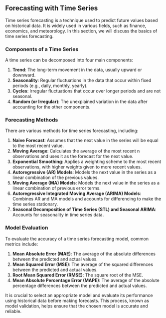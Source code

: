 ## Forecasting with Time Series

Time series forecasting is a technique used to predict future values based on historical data. It is widely used in various fields, such as finance, economics, and meteorology. In this section, we will discuss the basics of time series forecasting.

### Components of a Time Series

A time series can be decomposed into four main components:

1. **Trend**: The long-term movement in the data, usually upward or downward.
2. **Seasonality**: Regular fluctuations in the data that occur within fixed periods (e.g., daily, monthly, yearly).
3. **Cycles**: Irregular fluctuations that occur over longer periods and are not seasonal.
4. **Random (or Irregular)**: The unexplained variation in the data after accounting for the other components.

### Forecasting Methods

There are various methods for time series forecasting, including:

1. **Naive Forecast**: Assumes that the next value in the series will be equal to the most recent value.
2. **Moving Average**: Calculates the average of the most recent n observations and uses it as the forecast for the next value.
3. **Exponential Smoothing**: Applies a weighting scheme to the most recent observations, with higher weights given to more recent values.
4. **Autoregressive (AR) Models**: Models the next value in the series as a linear combination of the previous values.
5. **Moving Average (MA) Models**: Models the next value in the series as a linear combination of previous error terms.
6. **Autoregressive Integrated Moving Average (ARIMA) Models**: Combines AR and MA models and accounts for differencing to make the time series stationary.
7. **Seasonal Decomposition of Time Series (STL) and Seasonal ARIMA**: Accounts for seasonality in time series data.

### Model Evaluation

To evaluate the accuracy of a time series forecasting model, common metrics include:

1. **Mean Absolute Error (MAE)**: The average of the absolute differences between the predicted and actual values.
2. **Mean Squared Error (MSE)**: The average of the squared differences between the predicted and actual values.
3. **Root Mean Squared Error (RMSE)**: The square root of the MSE.
4. **Mean Absolute Percentage Error (MAPE)**: The average of the absolute percentage differences between the predicted and actual values.

It is crucial to select an appropriate model and evaluate its performance using historical data before making forecasts. This process, known as model validation, helps ensure that the chosen model is accurate and reliable.
